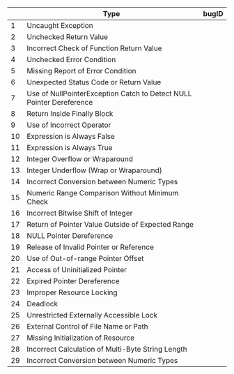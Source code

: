 |  | **Type**                                                             | **bugID** |
|------|----------------------------------------------------------------------|-----------|
| 1    | Uncaught Exception                                                   |           |
| 2    | Unchecked Return Value                                               |           |
| 3    | Incorrect Check of Function Return Value                             |           |
| 4    | Unchecked Error Condition                                            |           |
| 5    | Missing Report of Error Condition                                    |           |
| 6    | Unexpected Status Code or Return Value                               |           |
| 7    | Use of NullPointerException Catch to Detect NULL Pointer Dereference |           |
| 8    | Return Inside Finally Block                                          |           |
| 9    | Use of Incorrect Operator                                            |           |
| 10   | Expression is Always False                                           |           |
| 11   | Expression is Always True                                            |           |
| 12   | Integer Overflow or Wraparound                                       |           |
| 13   | Integer Underflow (Wrap or Wraparound)                               |           |
| 14   | Incorrect Conversion between Numeric Types                           |           |
| 15   | Numeric Range Comparison Without Minimum Check                       |           |
| 16   | Incorrect Bitwise Shift of Integer                                   |           |
| 17   | Return of Pointer Value Outside of Expected Range                    |           |
| 18   | NULL Pointer Dereference                                             |           |
| 19   | Release of Invalid Pointer or Reference                              |           |
| 20   | Use of Out-of-range Pointer Offset                                   |           |
| 21   | Access of Uninitialized Pointer                                      |           |
| 22   | Expired Pointer Dereference                                          |           |
| 23   | Improper Resource Locking                                            |           |
| 24   | Deadlock                                                             |           |
| 25   | Unrestricted Externally Accessible Lock                              |           |
| 26   | External Control of File Name or Path                                |           |
| 27   | Missing Initialization of Resource                                   |           |
| 28   | Incorrect Calculation of Multi-Byte String Length                    |           |
| 29   | Incorrect Conversion between Numeric Types                           |           |
